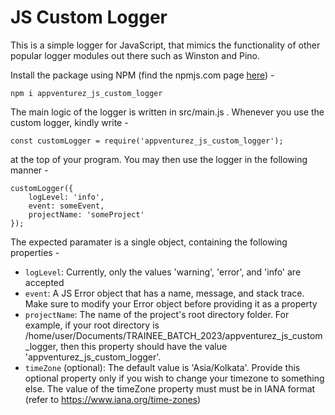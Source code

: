 # JS Custom Logger

This is a simple logger for JavaScript, that mimics the functionality of other popular logger modules out there such as Winston and Pino. 

Install the package using NPM (find the npmjs.com page [here](https://www.npmjs.com/package/appventurez_js_custom_logger?activeTab=readme)) -

    npm i appventurez_js_custom_logger

The main logic of the logger is written in src/main.js . Whenever you use the custom logger, kindly write -
    
    const customLogger = require('appventurez_js_custom_logger');

at the top of your program. You may then use the logger in the following manner - 
    
    customLogger({
        logLevel: 'info',
        event: someEvent,
        projectName: 'someProject'
    });


The expected paramater is a single object, containing the following properties - 
  - `logLevel`: Currently, only the values 'warning', 'error', and 'info' are accepted
  - `event`: A JS Error object that has a name, message, and stack trace. Make sure to modify your Error object before providing it as a property
  - `projectName`: The name of the project's root directory folder. For example, if your root directory is /home/user/Documents/TRAINEE_BATCH_2023/appventurez_js_custom_logger, then this property should have the value 'appventurez_js_custom_logger'.
  - `timeZone` (optional): The default value is 'Asia/Kolkata'. Provide this optional property only if you wish to change your timezone to something else. The value of the timeZone property must must be in IANA format (refer to https://www.iana.org/time-zones) 
